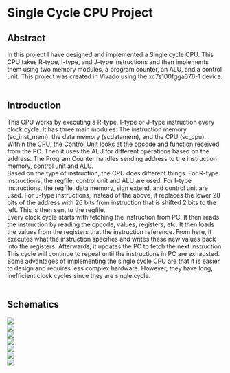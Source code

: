 <h1>Single Cycle CPU Project</h1>

<h2>Abstract</h2>
In this project I have designed and implemented a Single cycle CPU. This CPU takes R-type, I-type, and J-type instructions and then implements them using two memory modules, a program counter, an ALU, and a control unit. This project was created in Vivado using the xc7s100fgga676-1 device. 
<br/><br/>
<h2>Introduction</h2>
This CPU works by executing a R-type, I-type or J-type instruction every clock cycle. It has three main modules: The instruction memory (sc_inst_mem), the data memory (scdatamem), and the CPU (sc_cpu). Within the CPU, the Control Unit looks at the opcode and function received from the PC. Then it uses the ALU for different operations based on the address. The Program Counter handles sending address to the instruction memory, control unit and ALU. 
<br/>
Based on the type of instruction, the CPU does different things. For R-type instructions, the regfile, control unit and ALU are used. For I-type instructions, the regfile, data memory, sign extend, and control unit are used. For J-type instructions, instead of the above, it replaces the lower 28 bits of the address with 26 bits from instruction that is shifted 2 bits to the left. This is then sent to the regfile.
<br/>
Every clock cycle starts with fetching the instruction from PC. It then reads the instruction by reading the opcode, values, registers, etc. It then loads the values from the registers that the instruction reference. From here, it executes what the instruction specifies and writes these new values back into the registers. Afterwards, it updates the PC to fetch the next instruction. This cycle will continue to repeat until the instructions in PC are exhausted.
<br/>
Some advantages of implementing the single cycle CPU are that it is easier to design and requires less complex hardware. However, they have long, inefficient clock cycles since they are single cycle.
<br/><br/>
<h2>Schematics</h2>
<img src="https://i.imgur.com/TFCeeEN.png"/>
<br/>
<img src="https://i.imgur.com/9Wj4I1j.png"/>
<br/>
<img src="https://i.imgur.com/gcsN4bg.png"/>
<br/>
<img src="https://i.imgur.com/IBM0GZE.png"/>
<br/>
<img src="https://i.imgur.com/HdG1zwL.png"/>
<br/>
<img src="https://i.imgur.com/F8sUucM.png"/>
<br/>
<img src="https://i.imgur.com/NHTC2Eu.png"/>
<br/>


